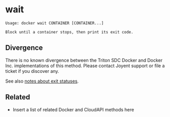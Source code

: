 # wait

    Usage: docker wait CONTAINER [CONTAINER...]

    Block until a container stops, then print its exit code.

## Divergence

There is no known divergence between the Triton SDC Docker and Docker Inc. implementations of this method. Please contact Joyent support or file a ticket if you discover any.

See also [notes about exit statuses](../divergence.md).

## Related

- Insert a list of related Docker and CloudAPI methods here
